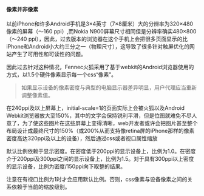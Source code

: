 #### 像素并非像素

以前iPhone和许多Android手机是3×4英寸（7×8厘米）大的分辨率为320×480像素的屏幕（～160 ppi）,而Nokia N900屏幕尺寸相同但是分辨率确实480×800（～240 ppi），因此，过去版本的浏览器在这个手机上会把很多页面显示的比iPhone和Android小大约三分之一（物理尺寸），这导致了很多针对触屏优化的网站产生了可用性和可读性的问题。

因此过去针对这种情况，Fennec火狐采用了基于webkit的Android浏览器使用的方式，以1.5个硬件像素显示每一个css“像素”。

> 如果显示设备的像素密度与典型的电脑显示器差异明显，用户代理应当重新调整像素值。

在240ppi及以上屏幕上，initial-scale=1的页面实际上会被火狐以及Android Webkit浏览器放大至150%，其中的文字会保持锐利平滑，但是位图就难免不尽人意了，为了使这些图片在这些屏幕上变得清晰，web开发者或许会把图片甚至整个布局设计成最终尺寸的150%（或200%从而支持像retina屏的iPhone那样的像素密度高达320ppi及以上的设备），然后通过css或者视口属性缩放

默认比例依赖于显示密度。在密度低于200ppi的显示设备上，比例为1.0。在密度介于200ppi及300ppi之间的显示设备上，比例为1.5。对于具有300ppi以上密度的显示设备，比例为密度/150ppi向下取整的结果。

注意在有视口比例为1时才会应用默认比例。否则，css像素与设备像素之间的关系依赖于当前的缩放级别。



